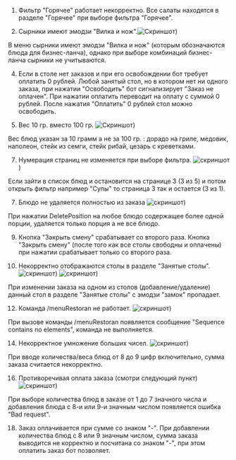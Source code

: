 1. Фильтр "Горячее" работает некорректно. 
Все салаты находятся в разделе "Горячее" при выборе фильтра "Горячее".



2. Сырники имеют эмодзи "Вилка и нож".![Скриншот](https://github.com/McCenzly/-Kontur_QA_course_bot/blob/main/%D0%A1%D1%8B%D1%80%D0%BD%D0%B8%D0%BA%D0%B8%20%D0%B8%D0%BC%D0%B5%D1%8E%D1%82%20%D1%8D%D0%BC%D0%BE%D0%B4%D0%B7%D0%B8%20%22%D0%92%D0%B8%D0%BB%D0%BA%D0%B0%20%D0%B8%20%D0%BD%D0%BE%D0%B6%22.png))

В меню сырники имеют эмодзи "Вилка и нож" (которым обозначаются блюда для бизнес-ланча), однако при выборе комбинаций бизнес-ланча сырники не учитываются. 

4. Если в столе нет заказов и при его освобождении бот требует оплатить 0 рублей.
Любой занятый стол, но в котором нет ни одного заказа, при нажатии "Освободить" бот сигнализирует "Заказ не оплачен". При нажатии оплатить переводит на оплату с суммой 0 рублей. После нажатия "Оплатить" 0 рублей стол можно освободить.

5. Вес 10 гр. вместо 100 гр. ![Скриншот](https://github.com/McCenzly/-Kontur_QA_course_bot/blob/main/%D0%A6%D0%B5%D0%BD%D1%8B%20%D0%BD%D0%B5%20%D0%B7%D0%B0%20100%20%D0%B3%D1%80.%20%D0%B0%20%D0%B7%D0%B0%2010%20%D0%B3%D1%80..png))

Вес блюд указан за 10 грамм а не за 100 гр. : дорадо на гриле, медовик, наполеон, стейк из семги, стейк рибай, цезарь с креветками.

7. Нумерация страниц не изменяется при выборе фильтра. ![скриншот](https://github.com/McCenzly/-Kontur_QA_course_bot/blob/main/%D0%9D%D0%B5%20%D0%B8%D0%B7%D0%BC%D0%B5%D0%BD%D1%8F%D0%B5%D1%82%D1%81%D1%8F%20%D0%BD%D1%83%D0%BC%D0%B5%D1%80%D0%B0%D1%86%D0%B8%D1%8F%20%D1%81%D1%82%D1%80%D0%B0%D0%BD%D0%B8%D1%86.png))

Если зайти в список блюд и остановится на странице 3 (3 из 5) и потом открыть фильтр например "Супы" то страница 3 так и остается (3 из 1).

7. Блюдо не удаляется полностью из заказа ![скриншот](https://github.com/McCenzly/-Kontur_QA_course_bot/blob/main/DeletePosition%20%D1%83%D0%B4%D0%B0%D0%BB%D1%8F%D0%B5%D1%82%20%D1%82%D0%BE%D0%BB%D1%8C%D0%BA%D0%BE%20%D0%BE%D0%B4%D0%BD%D1%83%20%D0%BF%D0%BE%D1%80%D1%86%D0%B8%D1%8E%20%D0%B0%20%D0%BD%D0%B5%20%D0%B2%D1%81%D0%B5%20%D0%B1%D0%BB%D1%8E%D0%B4%D0%BE%20%D0%BF%D0%BE%D0%BB%D0%BD%D0%BE%D1%81%D1%82%D1%8C%D1%8E.png))
   
При нажатии DeletePosition на любое блюдо содержащее более одной порции, удаляется только порция а не все блюдо. 

9. Кнопка "Закрыть смену" срабатывает со второго раза.
Кнопка "Закрыть смену" (после того как все столы свободны и оплачены) при нажатии срабатывает только со второго раза.

10. Некорректно отображаются столы в разделе "Занятые столы". ![скриншот](https://github.com/McCenzly/-Kontur_QA_course_bot/blob/main/%D0%97%D0%B0%D0%BD%D1%8F%D1%82%D1%8B%D0%B5%20%D1%81%D1%82%D0%BE%D0%BB%D1%8B%20%D0%BD%D0%B5%D0%BA%D0%BE%D1%80%D1%80%D0%B5%D0%BA%D1%82%D0%BD%D0%BE%20%D0%BE%D1%82%D0%BE%D0%B1%D1%80%D0%B0%D0%B6%D0%B0%D1%8E%D1%82%D1%81%D1%8F_1.png))
 ![скриншот](https://github.com/McCenzly/-Kontur_QA_course_bot/blob/main/%D0%97%D0%B0%D0%BD%D1%8F%D1%82%D1%8B%D0%B5%20%D1%81%D1%82%D0%BE%D0%BB%D1%8B%20%D0%BD%D0%B5%D0%BA%D0%BE%D1%80%D1%80%D0%B5%D0%BA%D1%82%D0%BD%D0%BE%20%D0%BE%D1%82%D0%BE%D0%B1%D1%80%D0%B0%D0%B6%D0%B0%D1%8E%D1%82%D1%81%D1%8F_2.png))

При изменении заказа на одном из столов (добавление/удаление) данный стол в разделе "Занятые столы" с эмодзи "замок" пропадает.

12. Команда /menuRestoran не работает. ![скриншот](https://github.com/McCenzly/-Kontur_QA_course_bot/blob/main/menuRestoran%20%D0%BD%D0%B5%20%D1%80%D0%B0%D0%B1%D0%BE%D1%82%D0%B0%D0%B5%D1%82%20%D0%BA%D0%BE%D0%BC%D0%B0%D0%BD%D0%B4%D0%B0.png))

При вызове команды /menuRestoran появляется сообщение "Sequence contains no elements", команда не выполняется.

14. Некорректное умножение больших чисел. ![скриншот](https://github.com/McCenzly/-Kontur_QA_course_bot/blob/main/%D0%9D%D0%B5%D0%BA%D0%BE%D1%80%D1%80%D0%B5%D0%BA%D1%82%D0%BD%D1%8B%D0%B9%20%D0%BF%D0%BE%D0%B4%D1%81%D1%87%D0%B5%D1%82%20%D1%87%D0%B8%D1%81%D0%B5%D0%BB%20%D0%BE%D1%82%208%20%D0%B4%D0%BE%209%20%D0%B7%D0%BD%D0%B0%D0%BA%D0%BE%D0%B2.png))

При вводе количества/веса блюд от 8 до 9 цифр включительно, сумма заказа считается некорректно.

16. Противоречивая оплата заказа (смотри следующий пункт) ![скриншот](https://github.com/McCenzly/-Kontur_QA_course_bot/blob/main/Bad%20request.png))

При выборе количества блюд в заказе от 1 до 7 значного числа и добавления блюда с 8-и или 9-и значным числом появляется ошибка "Bad request".

18. Заказ оплачивается при сумме со знаком "-".
При добавлении количества блюд с 8 или 9 значным числом, сумма заказа выводится не корректно и посчитана со знаком "-", при этом оплатить заказ бот позволяет.
